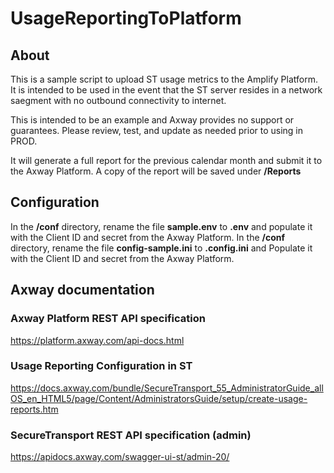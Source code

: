 # UsageReportingToPlatform


## About
This is a sample script to upload ST usage metrics to the Amplify Platform. It is intended to be used in the event that the ST server resides in a network saegment with no outbound connectivity to internet. 

This is intended to be an example and Axway provides no support or guarantees. Please review, test, and update as needed prior to using in PROD. 

It will generate a full report for the previous calendar month and submit it to the Axway Platform. A copy of the report will be saved under **/Reports**
## Configuration

In the **/conf** directory, rename the file **sample.env** to **.env** and populate it with the Client ID and secret from the Axway Platform.
In the **/conf** directory, rename the file **config-sample.ini** to **.config.ini** and Populate it with the Client ID and secret from the Axway Platform.


## Axway documentation

### Axway Platform REST API specification
https://platform.axway.com/api-docs.html

### Usage Reporting Configuration in ST
https://docs.axway.com/bundle/SecureTransport_55_AdministratorGuide_allOS_en_HTML5/page/Content/AdministratorsGuide/setup/create-usage-reports.htm

### SecureTransport REST API specification (admin)
https://apidocs.axway.com/swagger-ui-st/admin-20/



